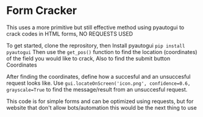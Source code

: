 # Form Cracker
 This uses a more primitive but still effective method using pyautogui to crack codes in HTML forms, NO REQUESTS USED

 To get started, clone the reprository, then Install pyautogui `pip install pyautogui`
 Then use the `get_pos()` function to find the location (coordinates) of the field you would like to crack, Also to find the submit button Coordinates

After finding the coordinates, define how a succesful and an unsuccesful request looks like.
Use `gui.locateOnScreen('icon.png', confidence=0.6, grayscale=True` to find the message/result from an unsuccesful request.

This code is for simple forms and can be optimized using requests, but for website that don't allow bots/automation this would be the next thing to use
